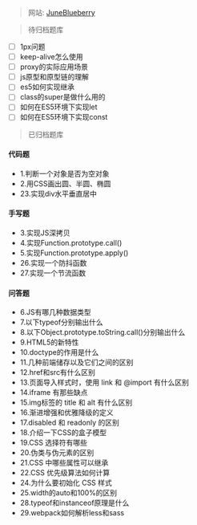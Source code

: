 > 网站: [JuneBlueberry](https://juneblueberry.github.io/)

> 待归档题库

- [ ] 1px问题
- [ ] keep-alive怎么使用
- [ ] proxy的实际应用场景
- [ ] js原型和原型链的理解
- [ ] es5如何实现继承
- [ ] class的super是做什么用的
- [ ] 如何在ES5环境下实现let
- [ ] 如何在ES5环境下实现const

> 已归档题库

#### 代码题

- 1.判断一个对象是否为空对象
- 2.用CSS画出圆、半圆、椭圆
- 23.实现div水平垂直居中

#### 手写题

- 3.实现JS深拷贝
- 4.实现Function.prototype.call()
- 5.实现Function.prototype.apply()
- 26.实现一个防抖函数
- 27.实现一个节流函数

#### 问答题

- 6.JS有哪几种数据类型
- 7.以下typeof分别输出什么
- 8.以下Object.prototype.toString.call()分别输出什么
- 9.HTML5的新特性
- 10.doctype的作用是什么
- 11.几种前端储存以及它们之间的区别
- 12.href和src有什么区别
- 13.页面导入样式时，使用 link 和 @import 有什么区别
- 14.iframe 有那些缺点
- 15.img标签的 title 和 alt 有什么区别
- 16.渐进增强和优雅降级的定义
- 17.disabled 和 readonly 的区别
- 18.介绍一下CSS的盒子模型
- 19.CSS 选择符有哪些
- 20.伪类与伪元素的区别
- 21.CSS 中哪些属性可以继承
- 22.CSS 优先级算法如何计算
- 24.为什么要初始化 CSS 样式
- 25.width的auto和100%的区别
- 28.typeof和instanceof原理是什么
- 29.webpack如何解析less和sass